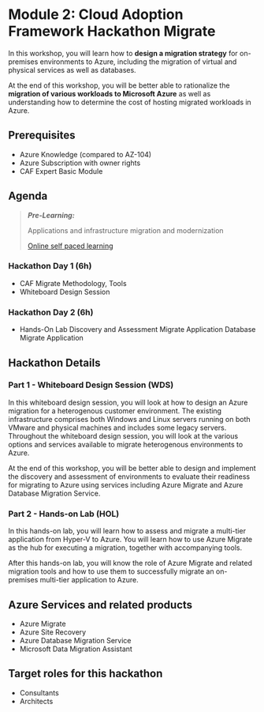 # Module 2: Cloud Adoption Framework Hackathon Migrate

In this workshop, you will learn how to __design a migration strategy__ for on-premises environments to Azure, including the migration of virtual and physical services as well as databases.

At the end of this workshop, you will be better able to rationalize the __migration of various workloads to Microsoft Azure__ as well as understanding how to determine the cost of hosting migrated workloads in Azure.

## Prerequisites

- Azure Knowledge  (compared to AZ-104)
- Azure Subscription with owner rights
- CAF Expert Basic Module

## Agenda

> **_Pre-Learning:_**
>
> Applications and infrastructure migration and modernization
>
>[Online self paced learning](https://docs.microsoft.com/en-us/learn/modules/app-and-infra-migration-and-modernization/)
>

### Hackathon Day 1 (6h)

- CAF Migrate
  Methodology, Tools
- Whiteboard Design Session

### Hackathon Day 2 (6h)

- Hands-On Lab
  Discovery and Assessment
  Migrate Application Database
  Migrate Application

## Hackathon Details

### Part 1 - Whiteboard Design Session (WDS)

In this whiteboard design session, you will look at how to design an Azure migration for a heterogenous customer environment. The existing infrastructure comprises both Windows and Linux servers running on both VMware and physical machines and includes some legacy servers. Throughout the whiteboard design session, you will look at the various options and services available to migrate heterogenous environments to Azure.

At the end of this workshop, you will be better able to design and implement the discovery and assessment of environments to evaluate their readiness for migrating to Azure using services including Azure Migrate and Azure Database Migration Service.

### Part 2 - Hands-on Lab (HOL)

In this hands-on lab, you will learn how to assess and migrate a multi-tier application from Hyper-V to Azure. You will learn how to use Azure Migrate as the hub for executing a migration, together with accompanying tools.

After this hands-on lab, you will know the role of Azure Migrate and related migration tools and how to use them to successfully migrate an on-premises multi-tier application to Azure.

## Azure Services and related products

- Azure Migrate
- Azure Site Recovery
- Azure Database Migration Service
- Microsoft Data Migration Assistant

## Target roles for this hackathon

- Consultants
- Architects
